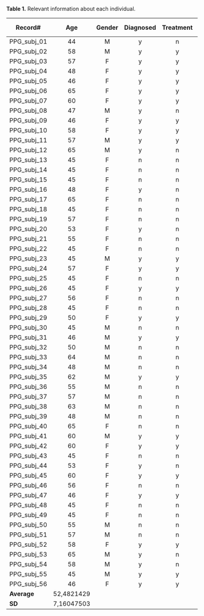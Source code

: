 **Table 1.** Relevant information about each individual.

| **Record#** | **Age**  | **Gender** | **Diagnosed** | **Treatment** | **Systolic BP** | **Diastolic BP** | **Heart Rate** | **JNC** | **AHA** |
| ------- | :---: |:---:| :---: | :---: | :---: | :---: | :---: | :---: | :---: |
|PPG_subj_01| 44 | M | y | n | 124 | 83 | 76 | E | H | 
|PPG_subj_02| 58 | M | y | y | 115 | 75 | 84 | N | N |
|PPG_subj_03| 57 | F | y | y | 121 | 72 | 56 | E | E |
|PPG_subj_04| 48 | F | y | y | 125 | 75 | 73 | E | E |
|PPG_subj_05| 46 | F | y | y | 97 | 64 | 86 | N | N |
|PPG_subj_06| 65 | F | y | y | 119 | 57 | 85 | N | N |
|PPG_subj_07| 60 | F | y | y | 161 | 94 | 68 | H | H |
|PPG_subj_08| 47 | M | y | n | 148 | 96 | 58 | H | H | 
|PPG_subj_09| 46 | F | y | y | 122 | 74 | 62 | E | E |
|PPG_subj_10| 58 | F | y | y | 114 | 71 | 75 | N | N |
|PPG_subj_11| 57 | M | y | y | 112 | 72 | 75 | N | N |
|PPG_subj_12| 65 | M | y | n | 111 | 70 | 75 | N | N |
|PPG_subj_13| 45 | F | n | n | 144 | 87 | 65 | H | H |
|PPG_subj_14| 45 | F | n | n | 130 | 90 | 88 | H | H |
|PPG_subj_15| 45 | F | n | n | 103 | 65 | 97 | N | N |
|PPG_subj_16| 48 | F | y | n | 152 | 109|100 | H | H |
|PPG_subj_17| 65 | F | n | n | 133 |  81| 77 | E | H |
|PPG_subj_18| 45 | F | n | n | 135 | 90 | 84 | H | H |
|PPG_subj_19| 57 | F | n | n | 120 | 68 | 58 | N | E |
|PPG_subj_20| 53 | F | y | n | 154 | 93 | 62 | H | H |
|PPG_subj_21| 55 | F | n | n | 125 | 84 | 62 | E | H |
|PPG_subj_22| 45 | F | n | n | 106 | 60 | 53 | N | N |
|PPG_subj_23| 45 | M | y | y | 127 | 82 | 71 | E | H |
|PPG_subj_24| 57 | F | y | y | 110 | 60 | 78 | N | N |
|PPG_subj_25| 45 | F | n | n | 115 | 60 | 72 | N | N |
|PPG_subj_26| 45 | F | y | y | 137 | 90 | 69 | H | H | 
|PPG_subj_27| 56 | F | n | n | 135 | 97 | 69 | H | H |
|PPG_subj_28| 45 | F | n | n | 120 | 78 | 70 | N | E |
|PPG_subj_29| 50 | F | y | y | 135 | 83 | 76 | E | H |
|PPG_subj_30| 45 | M | n | n | 111 | 78 | 72 | N | N |
|PPG_subj_31| 46 | M | y | y | 129 | 82 | 72 | E | H |
|PPG_subj_32| 50 | M | n | n | 129 | 79 | 68 | E | E |
|PPG_subj_33| 64 | M | n | n | 125 | 75 | 78 | E | E |
|PPG_subj_34| 48 | M | n | n | 130 | 87 | 80 | E | H |
|PPG_subj_35| 62 | M | y | y | 153 | 88 | 84 | H | H |
|PPG_subj_36| 55 | M | n | n | 122 | 72 | 81 | E | E |
|PPG_subj_37| 57 | M | n | n | 127 | 80 | 83 | E | H |
|PPG_subj_38| 63 | M | n | n | 121 | 87 | 68 | E | H |
|PPG_subj_39| 48 | M | n | n | 132 | 83 | 80 | E | H |
|PPG_subj_40| 65 | F | n | n | 116 | 79 | 106| N | N |
|PPG_subj_41| 60 | M | y | y | 140 | 91 | 54 | H | H |
|PPG_subj_42| 60 | F | y | y | 144 | 86 | 68 | H | H |
|PPG_subj_43| 45 | F | n | n | 154 | 96 | 65 | H | H |
|PPG_subj_44| 53 | F | y | n | 164 | 93 | 62 | H | H |
|PPG_subj_45| 60 | F | y | y | 142 | 90 | 69 | H | H |
|PPG_subj_46| 56 | F | n | n | 145 | 90 | 69 | H | H |
|PPG_subj_47| 46 | F | y | y | 118 | 75 | 86 | N | N |
|PPG_subj_48| 45 | F | n | n | 107 | 68 | 97 | N | N |
|PPG_subj_49| 45 | F | n | n | 118 | 62 | 72 | N | N |
|PPG_subj_50| 55 | M | n | n | 119 | 74 | 81 | N | N |
|PPG_subj_51| 57 | M | n | n | 114 | 75 | 83 | N | N |
|PPG_subj_52| 58 | F | y | y | 128 | 92 | 75 | E | E |
|PPG_subj_53| 65 | M | y | n | 121 | 75 | 75 | E | E |
|PPG_subj_54| 58 | M | y | n | 134 | 85 | 76 | E | H |
|PPG_subj_55| 45 | M | y | y | 128 | 83 | 71 | E | H |
|PPG_subj_56| 46 | F | y | y | 128 | 89 | 78 | E | H |
|**Average**| 52,4821429 |
|**SD**| 7,16047503 |













